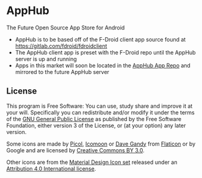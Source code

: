 # AppHub
The Future Open Source App Store for Android

* AppHub is to be based off of the F-Droid client app source found at https://gitlab.com/fdroid/fdroidclient
* The AppHub client app is preset with the F-Droid repo until the AppHub server is up and running
* Apps in this market will soon be located in the [AppHub App Repo](https://github.com/JTechMe/AppHubAppRepo) and mirrored to the future AppHub server

## License

This program is Free Software: You can use, study share and improve it at your
will. Specifically you can redistribute and/or modify it under the terms of the
[GNU General Public License](https://www.gnu.org/licenses/gpl.html) as
published by the Free Software Foundation, either version 3 of the License, or
(at your option) any later version.

Some icons are made by [Picol](http://www.flaticon.com/authors/picol),
[Icomoon](http://www.flaticon.com/authors/icomoon) or
[Dave Gandy](http://www.flaticon.com/authors/dave-gandy) from
[Flaticon](http://www.flaticon.com) or by Google and are licensed by
[Creative Commons BY 3.0](https://creativecommons.org/licenses/by/3.0/).

Other icons are from the
[Material Design Icon set](https://github.com/google/material-design-icons)
released under an
[Attribution 4.0 International license](https://creativecommons.org/licenses/by/4.0/).

